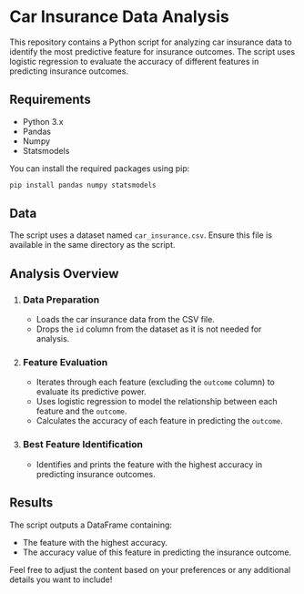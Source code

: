 # Car Insurance Data Analysis

This repository contains a Python script for analyzing car insurance data to identify the most predictive feature for insurance outcomes. The script uses logistic regression to evaluate the accuracy of different features in predicting insurance outcomes.

## Requirements

- Python 3.x
- Pandas
- Numpy
- Statsmodels

You can install the required packages using pip:

```bash
pip install pandas numpy statsmodels
```

## Data

The script uses a dataset named `car_insurance.csv`. Ensure this file is available in the same directory as the script.

## Analysis Overview

1. ### Data Preparation
   - Loads the car insurance data from the CSV file.
   - Drops the `id` column from the dataset as it is not needed for analysis.

2. ### Feature Evaluation
   - Iterates through each feature (excluding the `outcome` column) to evaluate its predictive power.
   - Uses logistic regression to model the relationship between each feature and the `outcome`.
   - Calculates the accuracy of each feature in predicting the `outcome`.

3. ### Best Feature Identification
   - Identifies and prints the feature with the highest accuracy in predicting insurance outcomes.

## Results

The script outputs a DataFrame containing:
- The feature with the highest accuracy.
- The accuracy value of this feature in predicting the insurance outcome.



Feel free to adjust the content based on your preferences or any additional details you want to include!
